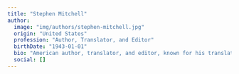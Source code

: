 ```yaml
---
title: "Stephen Mitchell"
author:
  image: "img/authors/stephen-mitchell.jpg"
  origin: "United States"
  profession: "Author, Translator, and Editor"
  birthDate: "1943-01-01"
  bio: "American author, translator, and editor, known for his translations of classic texts such as the 'Tao Te Ching' and for collaborating on personal development works with his wife Byron Katie."
  social: []
---
```

